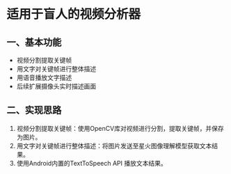 # 适用于盲人的视频分析器

## 一、基本功能
- 视频分割提取关键帧
- 用文字对关键帧进行整体描述
- 用语音播放文字描述
- 后续扩展摄像头实时描述画面

## 二、实现思路
1. 视频分割提取关键帧：使用OpenCV库对视频进行分割，提取关键帧，并保存为图片。
2. 用文字对关键帧进行整体描述：将图片发送至星火图像理解模型获取文本结果。
3. 使用Android内置的TextToSpeech API 播放文本结果。

